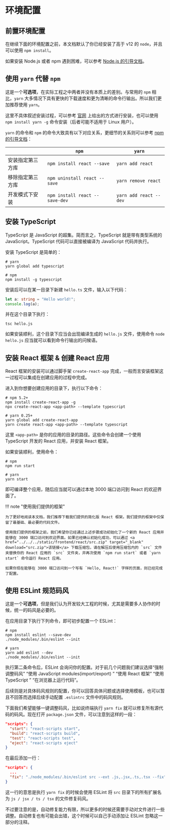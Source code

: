 # 环境配置

## 前置环境配置

在继续下面的环境配置之前，本文档默认了你已经安装了高于 v12 的 `node`，并且可以使用 `npm install`。

如果安装 Node.js 或者 npm 遇到困难，可以参考 [Node.js 的引导文档](/languages/node.js)。

## 使用 `yarn` 代替 `npm`

这是一个**可选项**，在实际工程之中两者并没有本质上的差别。与常用的 `npm` 相比，`yarn` 大多情况下具有更快的下载速度和更为清晰的命令行输出。所以我们更加推荐使用 `yarn`。

这里不具体叙述安装过程，可以参考 [官网](https://yarn.bootcss.com) 上给出的方式进行安装，也可以使用 `npm install yarn -g` 命令安装（后者可能不适用于 Linux 用户）。

`yarn` 的命令和 `npm` 的命令大致具有以下对应关系，更细节的关系则可以参考 [npm 的引导文档](/languages/node.js/npm)：

|                  | `npm`                          | `yarn`                 |
| ---------------- | ------------------------------ | ---------------------- |
| 安装指定第三方库 | `npm install react --save`     | `yarn add react`       |
| 移除指定第三方库 | `npm uninstall react --save`   | `yarn remove react`    |
| 开发模式下安装   | `npm install react --save-dev` | `yarn add react --dev` |

## 安装 TypeScript

TypeScript 是 JavaScript 的超集。简而言之，TypeScript 就是带有类型系统的 JavaScript。TypeScript 代码可以直接被编译为 JavaScript 代码并执行。

安装 TypeScript 是简单的：

```shell
# yarn
yarn global add typescript

# npm
npm install -g typescript
```

安装后可以在某一目录下新建 `hello.ts` 文件，输入以下代码：

```typescript
let a: string = "Hello world!";
console.log(a);
```

并在这个目录下执行：

```shell
tsc hello.js
```

如果安装顺利，这个目录下应当会出现编译生成的 `hello.js` 文件，使用命令 `node hello.js` 应当就可以看到命令行输出的问候语。

## 安装 React 框架 & 创建 React 应用

React 框架的安装可以通过脚手架 `create-react-app` 完成，一般而言安装框架这一过程可以集成在创建应用的过程中完成。

进入到你想要创建应用的目录下，执行以下命令：

```shell
# npm 5.2+
npm install create-react-app -g
npx create-react-app <app-path> --template typescript

# yarn 0.25+
yarn global add create-react-app
yarn create react-app <app-path> --template typescript
```

这里 `<app-path>` 是你的应用的目录的路径。这些命令会创建一个使用 TypeScript 开发的 React 应用，并安装 React 框架。

如果安装顺利，使用命令：

```shell
# npm
npm run start

# yarn
yarn start
```

即可编译整个应用，随后应当就可以通过本地 3000 端口访问到 React 的欢迎界面了。

!!! note "使用我们提供的框架"

    为了更好地阅读本文档，我们推荐下载我们提供的简化版 React 框架。我们提供的框架中仅保留了最基础、最必要的代码文件。

    使用我们提供的框架之前，我们希望你已经通过上述步骤成功初始化了一个新的 React 应用并能够在 3000 端口访问到欢迎界面。如果已经确认初始化成功，可以通过 <a href="../../../static/frontend/react/src.zip" target="_blank" download="src.zip">该链接</a> 下载压缩包，请在解压后使用压缩包内的 `src` 文件夹替换你的 React 应用的 `src` 文件夹，并再次使用 `npm run start` 或者 `yarn start` 命令运行 React 应用。

    如果你现在能够在 3000 端口访问到一个写有 `Hello, React!` 字样的页面，则已经完成了配置。

## 使用 ESLint 规范码风

这是一个**可选项**，但是我们认为开发较大工程的时候，尤其是需要多人协作的时候，统一的码风是必要的。

在应用目录下执行下列命令，即可初步配置一个 ESLint：

```shell
# npm
npm install eslint --save-dev
./node_modules/.bin/eslint --init

# yarn
yarn add eslint --dev
./node_modules/.bin/eslint --init
```

执行第二条命令后，ESLint 会询问你的配置。对于前几个问题我们建议选择“强制调整码风” “使用 JavaScript modules(import/export) ” “使用 React 框架” “使用 TypeScript ” “在浏览器上运行代码”。

后续则是对具体码风规则的配置，你可以回答具体问题或选择使用模板，也可以暂且不回答而选择后续手动配置 `.eslintrc` 文件中的码风规则。

下面我们希望能够一键调整码风，比如说终端执行 `yarn fix` 就可以修复所有源代码的码风。现在打开 `package.json` 文件，可以注意到这样的一段：

```json
"scripts": {
  "start": "react-scripts start",
  "build": "react-scripts build",
  "test": "react-scripts test",
  "eject": "react-scripts eject"
}
```

在最后添加一行：

```json
"scripts": {
  ...
  "fix": "./node_modules/.bin/eslint src --ext .js,.jsx,.ts,.tsx --fix"
}
```

这一行的意思是执行 `yarn fix` 的时候会使用 ESLint 将 `src` 目录下的所有扩展名为 `js / jsx / ts / tsx` 的文件修复码风。

不过要注意的是，自动修复能力有限，所以更多的时候还需要手动对文件进行一些调整。自动修复也有可能会出错，这个时候可以自己手动添加让 ESLint 忽略这一部分的注释。